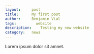 ```yaml
---
layout:     post
title:      My first post
author:     Benjamin Vial
tags: 		  website
description:  	Testing my new website
category:   news
---
```


Lorem ipsum dolor sit amnet.

 
